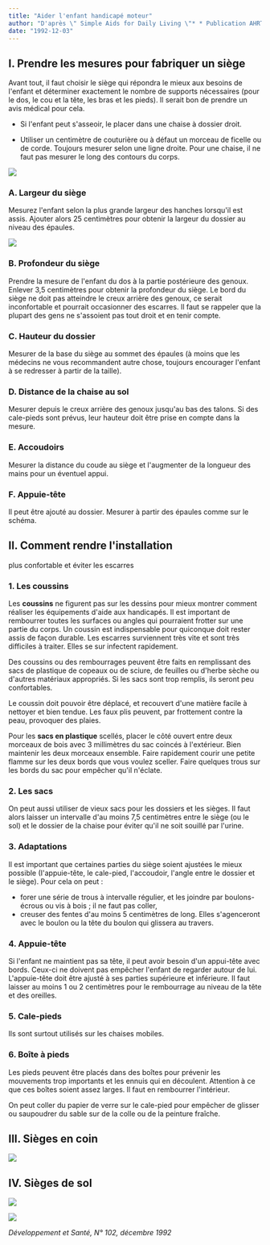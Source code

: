 ```yaml
---
title: "Aider l'enfant handicapé moteur"
author: "D'après \" Simple Aids for Daily Living \"* * Publication AHRTAG."
date: "1992-12-03"
---
```


## I. Prendre les mesures pour fabriquer un siège

Avant tout, il faut choisir le siège qui répondra le mieux aux besoins de l'enfant et déterminer exactement le nombre de supports nécessaires (pour le dos, le cou et la tête, les bras et les pieds). Il serait bon de prendre un avis médical pour cela.

*   Si l'enfant peut s'asseoir, le placer dans une chaise à dossier droit.

*   Utiliser un centimètre de couturière ou à défaut un morceau de ficelle ou de corde. Toujours mesurer selon une ligne droite. Pour une chaise, il ne faut pas mesurer le long des contours du corps.


![](i540-1.jpg)


### A. Largeur du siège

Mesurez l'enfant selon la plus grande largeur des hanches lorsqu'il est assis. Ajouter alors 25 centimètres pour obtenir la largeur du dossier au niveau des épaules.


![](i540-2.jpg)


### B. Profondeur du siège

Prendre la mesure de l'enfant du dos à la partie postérieure des genoux. Enlever 3,5 centimètres pour obtenir la profondeur du siège. Le bord du siège ne doit pas atteindre le creux arrière des genoux, ce serait inconfortable et pourrait occasionner des escarres. Il faut se rappeler que la plupart des gens ne s'assoient pas tout droit et en tenir compte.

### C. Hauteur du dossier

Mesurer de la base du siège au sommet des épaules (à moins que les médecins ne vous recommandent autre chose, toujours encourager l'enfant à se redresser à partir de la taille).

### D. Distance de la chaise au sol

Mesurer depuis le creux arrière des genoux jusqu'au bas des talons. Si des cale-pieds sont prévus, leur hauteur doit être prise en compte dans la mesure.

### E. Accoudoirs

Mesurer la distance du coude au siège et l'augmenter de la longueur des mains pour un éventuel appui.

### F. Appuie-tête

Il peut être ajouté au dossier. Mesurer à partir des épaules comme sur le schéma.

## II. Comment rendre l'installation  
plus confortable et éviter les escarres

### 1. Les coussins

Les **coussins** ne figurent pas sur les dessins pour mieux montrer comment réaliser les équipements d'aide aux handicapés. Il est important de rembourrer toutes les surfaces ou angles qui pourraient frotter sur une partie du corps. Un coussin est indispensable pour quiconque doit rester assis de façon durable. Les escarres surviennent très vite et sont très difficiles à traiter. Elles se sur infectent rapidement.

Des coussins ou des rembourrages peuvent être faits en remplissant des sacs de plastique de copeaux ou de sciure, de feuilles ou d'herbe sèche ou d'autres matériaux appropriés. Si les sacs sont trop remplis, ils seront peu confortables.

Le coussin doit pouvoir être déplacé, et recouvert d'une matière facile à nettoyer et bien tendue. Les faux plis peuvent, par frottement contre la peau, provoquer des plaies.

Pour les **sacs en plastique** scellés, placer le côté ouvert entre deux morceaux de bois avec 3 millimètres du sac coincés à l'extérieur. Bien maintenir les deux morceaux ensemble. Faire rapidement courir une petite flamme sur les deux bords que vous voulez sceller. Faire quelques trous sur les bords du sac pour empêcher qu'il n'éclate.

### 2. Les sacs

On peut aussi utiliser de vieux sacs pour les dossiers et les sièges. Il faut alors laisser un intervalle d'au moins 7,5 centimètres entre le siège (ou le sol) et le dossier de la chaise pour éviter qu'il ne soit souillé par l'urine.

### 3. Adaptations

Il est important que certaines parties du siège soient ajustées le mieux possible (I'appuie-tête, le cale-pied, l'accoudoir, l'angle entre le dossier et le siège). Pour cela on peut :

*   forer une série de trous à intervalle régulier, et les joindre par boulons-écrous ou vis à bois ; il ne faut pas coller,
*   creuser des fentes d'au moins 5 centimètres de long. Elles s'agenceront avec le boulon ou la tête du boulon qui glissera au travers.

### 4. Appuie-tête

Si l'enfant ne maintient pas sa tête, il peut avoir besoin d'un appui-tête avec bords. Ceux-ci ne doivent pas empêcher l'enfant de regarder autour de lui. L'appuie-tête doit être ajusté à ses parties supérieure et inférieure. Il faut laisser au moins 1 ou 2 centimètres pour le rembourrage au niveau de la tête et des oreilles.

### 5. Cale-pieds

Ils sont surtout utilisés sur les chaises mobiles.

### 6. Boîte à pieds

Les pieds peuvent être placés dans des boîtes pour prévenir les mouvements trop importants et les ennuis qui en découlent. Attention à ce que ces boîtes soient assez larges. Il faut en rembourrer l'intérieur.

On peut coller du papier de verre sur le cale-pied pour empêcher de glisser ou saupoudrer du sable sur de la colle ou de la peinture fraîche.

## III. Sièges en coin


![](i540-4.jpg)


## IV. Sièges de sol


![](i540-5.jpg)

![](i540-6.jpg)


_Développement et Santé, N° 102, décembre 1992_